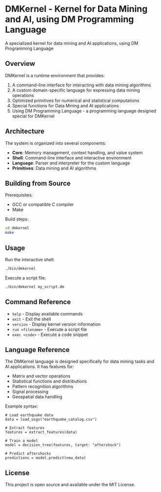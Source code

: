 # DMKernel - Kernel for Data Mining and AI, using DM Programming Language 

A specialized kernel for data mining and AI applications, using DM Programming Language

## Overview

DMKernel is a runtime environment that provides:

1. A command-line interface for interacting with data mining algorithms
2. A custom domain-specific language for expressing data mining operations
3. Optimized primitives for numerical and statistical computations
4. Special functions for Data Mining and AI applications
5. Using DM Programming Language - a programming language designed special for DMKernel

## Architecture

The system is organized into several components:

- **Core**: Memory management, context handling, and value system
- **Shell**: Command-line interface and interactive environment
- **Language**: Parser and interpreter for the custom language
- **Primitives**: Data mining and AI algorithms

## Building from Source

Prerequisites:
- GCC or compatible C compiler
- Make

Build steps:

```bash
cd dmkernel
make
```

## Usage

Run the interactive shell:

```bash
./bin/dmkernel
```

Execute a script file:

```bash
./bin/dmkernel my_script.dm
```

## Command Reference

- `help` - Display available commands
- `exit` - Exit the shell
- `version` - Display kernel version information
- `run <filename>` - Execute a script file
- `exec <code>` - Execute a code snippet

## Language Reference

The DMKernel language is designed specifically for data mining tasks and AI applications. It has features for:

- Matrix and vector operations
- Statistical functions and distributions
- Pattern recognition algorithms
- Signal processing
- Geospatial data handling

Example syntax:

```
# Load earthquake data
data = load_usgs("earthquake_catalog.csv")

# Extract features
features = extract_features(data)

# Train a model
model = decision_tree(features, target: "aftershock")

# Predict aftershocks
predictions = model.predict(new_data)
```

## License

This project is open source and available under the MIT License.

